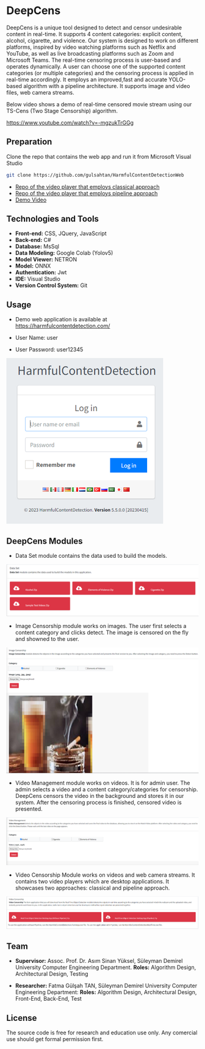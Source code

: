# DeepCens
DeepCens is a unique tool designed to detect and censor undesirable content in real-time. It supports 4 content categories: explicit content, alcohol, cigarette, and violence. Our system is designed to work on different platforms, inspired by video watching platforms such as Netflix and YouTube, as well as live broadcasting platforms such as Zoom and Microsoft Teams. The real-time censoring process is user-based and operates dynamically. A user can choose one of the supported content categories (or multiple categories) and the censoring process is applied in real-time accordingly. It employs an improved,fast and accurate YOLO-based algorithm with a pipeline architecture. It supports image and video files, web camera streams.

Below video shows a demo of real-time censored movie stream using our TS-Cens (Two Stage Censorship) algorithm.

https://www.youtube.com/watch?v=-mgzukTrGGg

## Preparation

Clone the repo that contains the web app and run it from Microsoft Visual Studio
```bash
git clone https://github.com/gulsahtan/HarmfulContentDetectionWeb

```
* [Repo of the video player that employs classical approach](https://github.com/gulsahtan/HarmfulContentDetectionDesktop)
* [Repo of the video player that employs pipeline approach](https://github.com/gulsahtan/HarmfulContentDetectionRealTimeRepo)
* [Demo Video](https://github.com/gulsahtan/HarmfulContentDetectionWeb/blob/main/HarmfulContentDetection.Web.Mvc/Assets/web.mp4)


## Technologies and Tools

* **Front-end:** CSS, JQuery, JavaScript
* **Back-end:** C#
* **Database:** MsSql
* **Data Modeling:** Google Colab (Yolov5) 
* **Model Viewer:** NETRON
* **Model:** ONNX
* **Authentication:** Jwt
* **IDE:** Visual Studio
* **Version Control System:** Git

## Usage

- Demo web application is available at https://harmfulcontentdetection.com/

- User Name: user

- User Password: user12345

![image](images/login.PNG)

## DeepCens Modules
* Data Set module contains the data used to build the models.

![image](images/dataset.PNG)

* Image Censorship module works on images. The user first selects a content category and clicks detect. The image is censored on the fly and showned to the user.

![image](images/imagecensorship.PNG)

* Video Management module works on videos. It is for admin user. The admin selects a video and a content category/categories for censorship. DeepCens censors the video in the background and stores it in our system. After the censoring process is finished, censored video is presented.

![image](images/videomanagement.PNG)

* Video Censorship Module works on videos and web camera streams. It contains two video players which are desktop applications. It showcases two approaches: classical and pipeline approach.

![image](images/videocensorship.PNG)


## Team

* **Supervisor:** Assoc. Prof. Dr. Asım Sinan Yüksel, Süleyman Demirel University Computer Engineering Department. **Roles:** Algorithm Design, Architectural Design, Testing

* **Researcher:** Fatma Gülşah TAN, Süleyman Demirel University Computer Engineering Department: **Roles:** Algorithm Design, Architectural Design, Front-End, Back-End, Test

## License

The source code is free for research and education use only. Any comercial use should get formal permission first.
